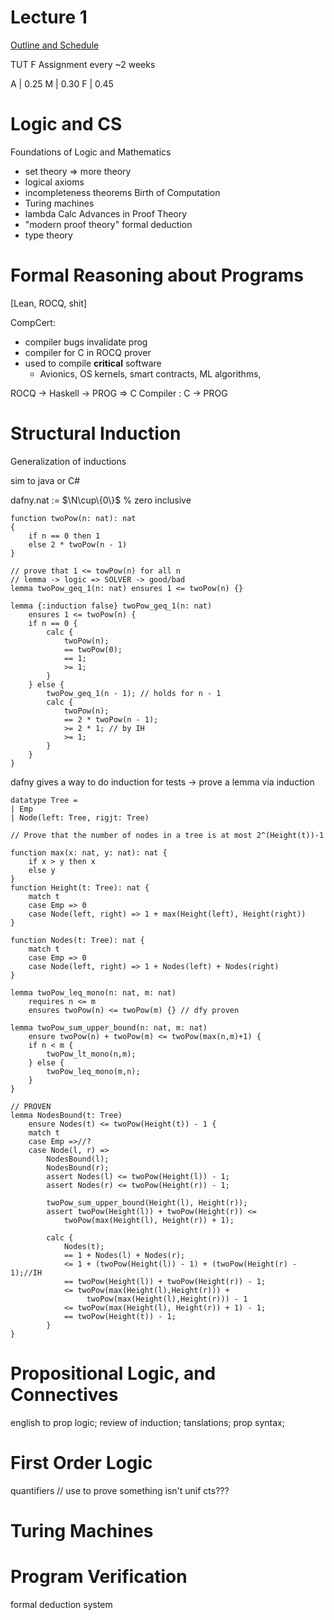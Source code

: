 # Lecture 1

[Outline and Schedule](https://student.cs.uwaterloo.ca/~cs245/)

TUT F
Assignment every ~2 weeks

A | 0.25
M | 0.30
F | 0.45

# Logic and CS

Foundations of Logic and Mathematics 
- set theory => more theory
- logical axioms
- incompleteness theorems
Birth of Computation
- Turing machines
- lambda Calc
Advances in Proof Theory
- "modern proof theory" formal deduction
- type theory

# Formal Reasoning about Programs
[Lean, ROCQ, shit]

CompCert:
- compiler bugs invalidate prog
- compiler for C in ROCQ prover
- used to compile **critical** software
    - Avionics, OS kernels, smart contracts, ML algorithms, 

ROCQ -> Haskell -> PROG
     => C Compiler : C -> PROG 

# Structural Induction
Generalization of inductions

sim to java or C#

dafny.nat := $\N\cup\{0\}$ % zero inclusive
```dafny
function twoPow(n: nat): nat
{
    if n == 0 then 1
    else 2 * twoPow(n - 1)
}

// prove that 1 <= towPow(n) for all n
// lemma -> logic => SOLVER -> good/bad
lemma twoPow_geq_1(n: nat) ensures 1 <= twoPow(n) {}

lemma {:induction false} twoPow_geq_1(n: nat)
    ensures 1 <= twoPow(n) {
    if n == 0 {
        calc {
            twoPow(n);
            == twoPow(0);
            == 1;
            >= 1;
        }
    } else {
        twoPow_geq_1(n - 1); // holds for n - 1
        calc {
            twoPow(n);
            == 2 * twoPow(n - 1);
            >= 2 * 1; // by IH
            >= 1;
        }
    }
}
```
dafny gives a way to do induction for tests -> prove a lemma via induction

```dafny
datatype Tree =
| Emp
| Node(left: Tree, rigjt: Tree)

// Prove that the number of nodes in a tree is at most 2^(Height(t))-1

function max(x: nat, y: nat): nat {
    if x > y then x
    else y
}
function Height(t: Tree): nat {
    match t
    case Emp => 0
    case Node(left, right) => 1 + max(Height(left), Height(right))
}

function Nodes(t: Tree): nat {
    match t
    case Emp => 0
    case Node(left, right) => 1 + Nodes(left) + Nodes(right)
}

lemma twoPow_leq_mono(n: nat, m: nat)
    requires n <= m
    ensures twoPow(n) <= twoPow(m) {} // dfy proven

lemma twoPow_sum_upper_bound(n: nat, m: nat)
    ensure twoPow(n) + twoPow(m) <= twoPow(max(n,m)+1) {
    if n < m {
        twoPow_lt_mono(n,m);
    } else {
        twoPow_leq_mono(m,n);
    }
}

// PROVEN
lemma NodesBound(t: Tree)
    ensure Nodes(t) <= twoPow(Height(t)) - 1 {
    match t
    case Emp =>//?
    case Node(l, r) =>
        NodesBound(l);
        NodesBound(r);
        assert Nodes(l) <= twoPow(Height(l)) - 1;
        assert Nodes(r) <= twoPow(Height(r)) - 1;

        twoPow_sum_upper_bound(Height(l), Height(r));
        assert twoPow(Height(l)) + twoPow(Height(r)) <=
            twoPow(max(Height(l), Height(r)) + 1);

        calc {
            Nodes(t);
            == 1 + Nodes(l) + Nodes(r);
            <= 1 + (twoPow(Height(l)) - 1) + (twoPow(Height(r) - 1);//IH
            == twoPow(Height(l)) + twoPow(Height(r)) - 1; 
            <= twoPow(max(Height(l),Height(r))) +
                 twoPow(max(Height(l),Height(r))) - 1
            <= twoPow(max(Height(l), Height(r)) + 1) - 1;
            == twoPow(Height(t)) - 1;
        }
}
```

# Propositional Logic, and Connectives
english to prop logic; review of induction;
tanslations; prop syntax;

# First Order Logic
quantifiers // use to prove something isn't unif cts???

# Turing Machines

# Program Verification
formal deduction system
